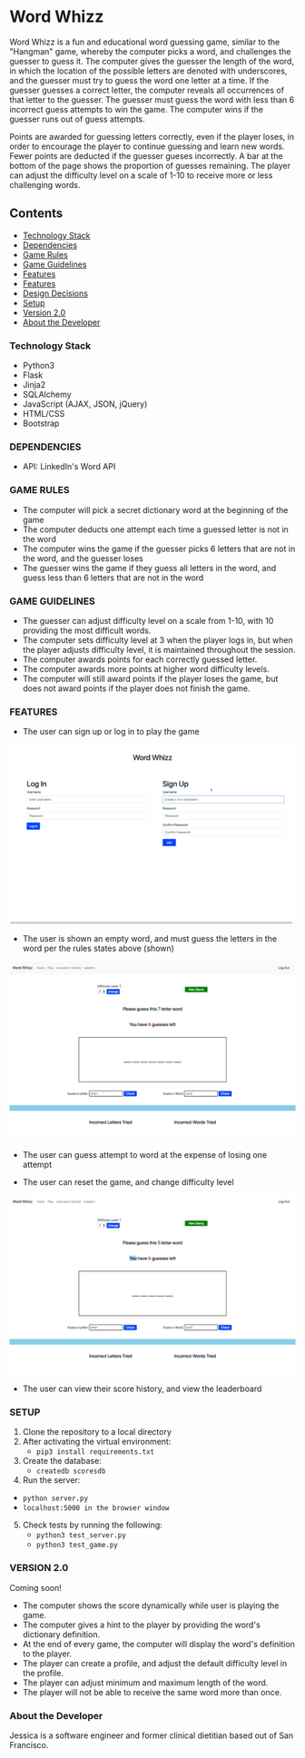 # Word Whizz
Word Whizz is a fun and educational word guessing game, similar to the "Hangman" game, whereby the computer picks a word, and challenges the guesser to guess it. The computer gives the guesser the length of the word, in which the location of the possible letters are denoted with underscores, and the guesser must try to guess the word one letter at a time. If the guesser guesses a correct letter, the computer reveals all occurrences of that letter to the guesser. The guesser must guess the word with less than 6 incorrect guess attempts to win the game. The computer wins if the guesser runs out of guess attempts.  

Points are awarded for guessing letters correctly, even if the player loses, in order to encourage the player to continue guessing and learn new words. Fewer points are deducted if the guesser gueses incorrectly. A bar at the bottom of the page shows the proportion of guesses remaining. The player can adjust the difficulty level on a scale of 1-10 to receive more or less challenging words.


## Contents
* [Technology Stack](#technology-stack)
* [Dependencies](#dependencies)
* [Game Rules](#game-rules)
* [Game Guidelines](#game-guidelines)
* [Features](#features)
* [Features](#features)
* [Design Decisions](#design-decisions)
* [Setup](#setup)
* [Version 2.0](#Version-2.0)
* [About the Developer](#about-the-developer)

### Technology Stack
* Python3
* Flask
* Jinja2
* SQLAlchemy
* JavaScript (AJAX, JSON, jQuery)
* HTML/CSS
* Bootstrap

### DEPENDENCIES
* API: LinkedIn's Word API

### GAME RULES
* The computer will pick a secret dictionary word at the beginning of the game
* The computer deducts one attempt each time a guessed letter is not in the word
* The computer wins the game if the guesser picks 6 letters that are not in the word, and the guesser loses
* The guesser wins the game if they guess all letters in the word, and guess less than 6 letters that are not in the word

### GAME GUIDELINES
* The guesser can adjust difficulty level on a scale from 1-10, with 10 providing the most difficult words.
* The computer sets difficulty level at 3 when the player logs in, but when the player adjusts difficulty level, it is maintained throughout the session.
* The computer awards points for each correctly guessed letter.
* The computer awards more points at higher word difficulty levels.
* The computer will still award points if the player loses the game, but does not award points if the player does not finish the game.

### FEATURES

* The user can sign up or log in to play the game 

![Alt Text](/static/gifs/sign_up_log_in.gif)

* The user is shown an empty word, and must guess the letters in the word per the rules states above (shown)

![Alt Text](/static/gifs/Play_word_game.gif)

* The user can guess attempt to word at the expense of losing one attempt

* The user can reset the game, and change difficulty level 

![Alt Text](/static/gifs/change_difficulty.gif)

* The user can view their score history, and view the leaderboard



### SETUP

1. Clone the repository to a local directory 
2. After activating the virtual environment:
	* `pip3 install requirements.txt`
3. Create the database:
   * `createdb scoresdb`
4. Run the server:
  * `python server.py`
  * `localhost:5000 in the browser window`
5. Check tests by running the following:
	 * `python3 test_server.py`
	 * `python3 test_game.py`


### VERSION 2.0
Coming soon!

* The computer shows the score dynamically while user is playing the game.
* The computer gives a hint to the player by providing the word's dictionary definition.
* At the end of every game, the computer will display the word's definition to the player.
* The player can create a profile, and adjust the default difficulty level in the profile. 
* The player can adjust minimum and maximum length of the word.
* The player will not be able to receive the same word more than once. 


### About the Developer
Jessica is a software engineer and former clinical dietitian based out of San Francisco.